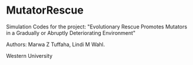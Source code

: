 # MutatorRescue
Simulation Codes for the project: "Evolutionary Rescue Promotes Mutators in a Gradually or Abruptly Deteriorating Environment"

Authors: Marwa Z Tuffaha, Lindi M Wahl.

Western University
